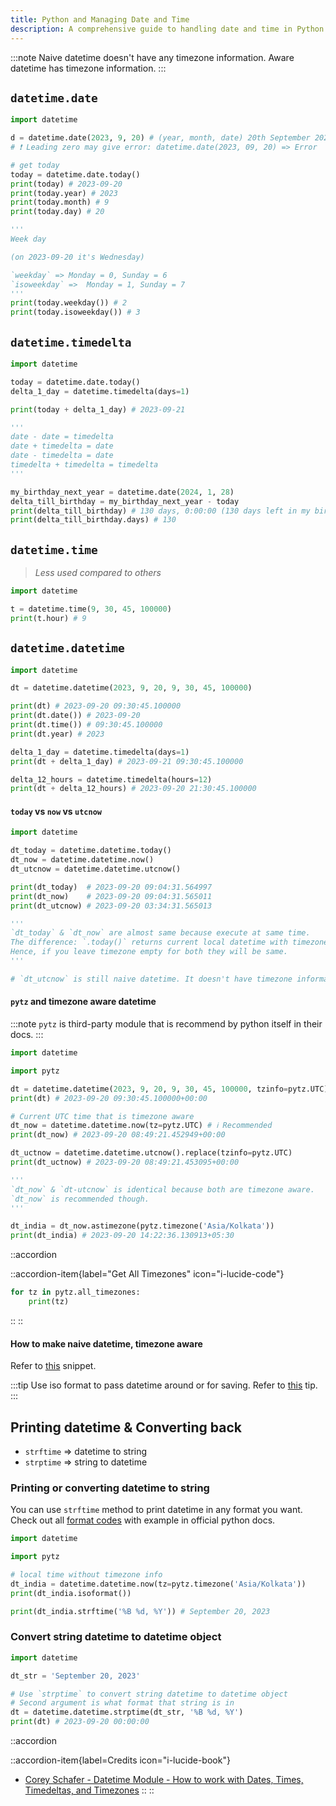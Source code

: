 ```yaml
---
title: Python and Managing Date and Time
description: A comprehensive guide to handling date and time in Python using the datetime module.
---
```


:::note
Naive datetime doesn't have any timezone information. Aware datetime has timezone information.
:::

## `datetime.date`

```py
import datetime

d = datetime.date(2023, 9, 20) # (year, month, date) 20th September 2023
# ❗ Leading zero may give error: datetime.date(2023, 09, 20) => Error

# get today
today = datetime.date.today()
print(today) # 2023-09-20
print(today.year) # 2023
print(today.month) # 9
print(today.day) # 20

'''
Week day

(on 2023-09-20 it's Wednesday)

`weekday` => Monday = 0, Sunday = 6
`isoweekday` =>  Monday = 1, Sunday = 7
'''
print(today.weekday()) # 2
print(today.isoweekday()) # 3

```

## `datetime.timedelta`

```py
import datetime

today = datetime.date.today()
delta_1_day = datetime.timedelta(days=1)

print(today + delta_1_day) # 2023-09-21

'''
date - date = timedelta
date + timedelta = date
date - timedelta = date
timedelta + timedelta = timedelta
'''

my_birthday_next_year = datetime.date(2024, 1, 28)
delta_till_birthday = my_birthday_next_year - today
print(delta_till_birthday) # 130 days, 0:00:00 (130 days left in my birthday)
print(delta_till_birthday.days) # 130
```

## `datetime.time`

> _Less used compared to others_

```py
import datetime

t = datetime.time(9, 30, 45, 100000)
print(t.hour) # 9
```

## `datetime.datetime`

```py
import datetime

dt = datetime.datetime(2023, 9, 20, 9, 30, 45, 100000)

print(dt) # 2023-09-20 09:30:45.100000
print(dt.date()) # 2023-09-20
print(dt.time()) # 09:30:45.100000
print(dt.year) # 2023

delta_1_day = datetime.timedelta(days=1)
print(dt + delta_1_day) # 2023-09-21 09:30:45.100000

delta_12_hours = datetime.timedelta(hours=12)
print(dt + delta_12_hours) # 2023-09-20 21:30:45.100000
```

#### `today` vs `now` vs `utcnow`

```py
import datetime

dt_today = datetime.datetime.today()
dt_now = datetime.datetime.now()
dt_utcnow = datetime.datetime.utcnow()

print(dt_today)  # 2023-09-20 09:04:31.564997
print(dt_now)    # 2023-09-20 09:04:31.565011
print(dt_utcnow) # 2023-09-20 03:34:31.565013

'''
`dt_today` & `dt_now` are almost same because execute at same time.
The difference: `.today()` returns current local datetime with timezone set to `None` whereas `.now()` allows us to pass timezone.
Hence, if you leave timezone empty for both they will be same.
'''

# `dt_utcnow` is still naive datetime. It doesn't have timezone information.
```

#### `pytz` and timezone aware datetime

:::note
`pytz` is third-party module that is recommend by python itself in their docs.
:::

```py
import datetime

import pytz

dt = datetime.datetime(2023, 9, 20, 9, 30, 45, 100000, tzinfo=pytz.UTC)
print(dt) # 2023-09-20 09:30:45.100000+00:00

# Current UTC time that is timezone aware
dt_now = datetime.datetime.now(tz=pytz.UTC) # ℹ️ Recommended
print(dt_now) # 2023-09-20 08:49:21.452949+00:00

dt_uctnow = datetime.datetime.utcnow().replace(tzinfo=pytz.UTC)
print(dt_uctnow) # 2023-09-20 08:49:21.453095+00:00

'''
`dt_now` & `dt-utcnow` is identical because both are timezone aware.
`dt_now` is recommended though.
'''

dt_india = dt_now.astimezone(pytz.timezone('Asia/Kolkata'))
print(dt_india) # 2023-09-20 14:22:36.130913+05:30

```

::accordion

::accordion-item{label="Get All Timezones" icon="i-lucide-code"}

```py
for tz in pytz.all_timezones:
    print(tz)
```

::
::

#### How to make naive datetime, timezone aware

Refer to [this](/blog/python-my-findings.html#how-to-make-naive-datetime-timezone-aware) snippet.

:::tip
Use iso format to pass datetime around or for saving. Refer to [this](/blog/python-my-findings.html#tips-date-time-&-timezones) tip.
:::

## Printing datetime & Converting back

- `strftime` => datetime to string
- `strptime` => string to datetime

### Printing or converting datetime to string

You can use `strftime` method to print datetime in any format you want. Check out all [format codes](https://docs.python.org/3/library/datetime.html#strftime-and-strptime-format-codes) with example in official python docs.

```py
import datetime

import pytz

# local time without timezone info
dt_india = datetime.datetime.now(tz=pytz.timezone('Asia/Kolkata'))
print(dt_india.isoformat())

print(dt_india.strftime('%B %d, %Y')) # September 20, 2023
```

### Convert string datetime to datetime object

```py
import datetime

dt_str = 'September 20, 2023'

# Use `strptime` to convert string datetime to datetime object
# Second argument is what format that string is in
dt = datetime.datetime.strptime(dt_str, '%B %d, %Y')
print(dt) # 2023-09-20 00:00:00
```

::accordion

::accordion-item{label=Credits icon="i-lucide-book"}

- [Corey Schafer - Datetime Module - How to work with Dates, Times, Timedeltas, and Timezones](https://www.youtube.com/watch?v=eirjjyP2qcQ)
::
::

